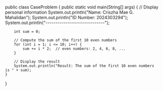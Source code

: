 public class CaseProblem {
    public static void main(String[] args) {
        // Display personal information
        System.out.println("Name: Criszha Mae G. Mahalidan");
        System.out.println("ID Number: 2024303294");
        System.out.println("------------------------------");

        int sum = 0;

        // Compute the sum of the first 10 even numbers
        for (int i = 1; i <= 10; i++) {
            sum += i * 2;  // even numbers: 2, 4, 6, 8, ...
        }

        // Display the result
        System.out.println("Result: The sum of the first 10 even numbers is " + sum);
    }
}

